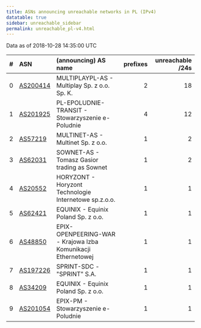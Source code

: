 ```yaml
---
title: ASNs announcing unreachable networks in PL (IPv4)
datatable: true
sidebar: unreachable_sidebar
permalink: unreachable_pl-v4.html
---
```


Data as of 2018-10-28 14:35:00 UTC


<div class="datatable-begin"></div>

|   # | ASN                                      | (announcing) AS name                                         |   prefixes |   unreachable /24s |
|----:|:-----------------------------------------|:-------------------------------------------------------------|-----------:|-------------------:|
|   0 | [AS200414](unreachable_AS200414-v4.html) | MULTIPLAYPL-AS - Multiplay Sp. z o.o. Sp. K.                 |          2 |                 18 |
|   1 | [AS201925](unreachable_AS201925-v4.html) | PL-EPOLUDNIE-TRANSIT - Stowarzyszenie e-Poludnie             |          4 |                 12 |
|   2 | [AS57219](unreachable_AS57219-v4.html)   | MULTINET-AS - Multinet Sp. z o.o.                            |          1 |                  2 |
|   3 | [AS62031](unreachable_AS62031-v4.html)   | SOWNET-AS - Tomasz Gasior trading as Sownet                  |          1 |                  2 |
|   4 | [AS20552](unreachable_AS20552-v4.html)   | HORYZONT - Horyzont Technologie Internetowe sp.z.o.o.        |          1 |                  1 |
|   5 | [AS62421](unreachable_AS62421-v4.html)   | EQUINIX - Equinix Poland Sp. z o.o.                          |          1 |                  1 |
|   6 | [AS48850](unreachable_AS48850-v4.html)   | EPIX-OPENPEERING-WAR - Krajowa Izba Komunikacji Ethernetowej |          1 |                  1 |
|   7 | [AS197226](unreachable_AS197226-v4.html) | SPRINT-SDC - "SPRINT" S.A.                                   |          1 |                  1 |
|   8 | [AS34209](unreachable_AS34209-v4.html)   | EQUINIX - Equinix Poland Sp. z o.o.                          |          1 |                  1 |
|   9 | [AS201054](unreachable_AS201054-v4.html) | EPIX-PM - Stowarzyszenie e-Poludnie                          |          1 |                  1 |

<div class="datatable-end"></div>
